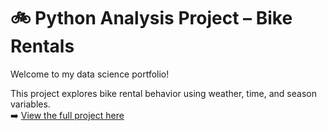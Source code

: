 # 🚲 Python Analysis Project – Bike Rentals

Welcome to my data science portfolio!

This project explores bike rental behavior using weather, time, and season variables.  
➡️ [View the full project here](Jam_Python%20Analysis%20Project.html)
